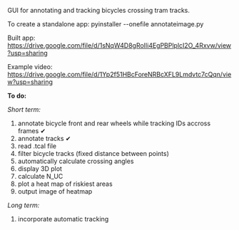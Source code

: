 GUI for annotating and tracking bicycles crossing tram tracks.

To create a standalone app: pyinstaller --onefile annotateimage.py

Built app: <https://drive.google.com/file/d/1sNqW4D8gRolIi4EgPBPlplcI2O_4Rxvw/view?usp=sharing> 

Example video: <https://drive.google.com/file/d/1Yp2f51HBcForeNRBcXFL9Lmdvtc7cQqn/view?usp=sharing>


**To do:**

_Short term:_
1. annotate bicycle front and rear wheels while tracking IDs accross frames ✔
2. annotate tracks ✔
3. read .tcal file
4. filter bicycle tracks (fixed distance between points)
5. automatically calculate crossing angles
6. display 3D plot
7. calculate N_UC
8. plot a heat map of riskiest areas
9. output image of heatmap


_Long term:_
1. incorporate automatic tracking
